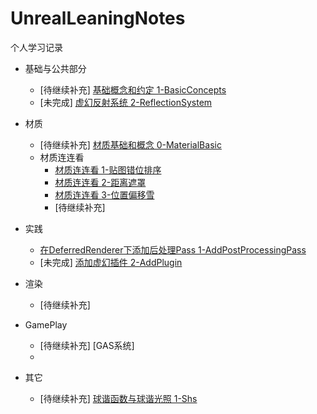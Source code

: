 # UnrealLeaningNotes
个人学习记录
- 基础与公共部分
    - [待继续补充] [基础概念和约定 1-BasicConcepts](Basis/1-BasicConcepts.md)
    - [未完成] [虚幻反射系统 2-ReflectionSystem](Basis/2-ReflectionSystem.md)
- 材质
  - [待继续补充] [材质基础和概念 0-MaterialBasic](Material/0-材质基础概念和原理.md)
  - 材质连连看
    -  [材质连连看 1-贴图错位排序](Material/1-贴图错位排序.md)
    -  [材质连连看 2-距离遮罩](Material/2-距离遮罩.md)
    -  [材质连连看 3-位置偏移雪](Material/3-雪.md) 
    -  [待继续补充]
- 实践
  -  [在DeferredRenderer下添加后处理Pass 1-AddPostProcessingPass](Practice/1-AddPostProcessingPass.md)
  -  [未完成] [添加虚幻插件 2-AddPlugin](Practice/2-AddPlugin.md)
- 渲染
  - [待继续补充]

- GamePlay
  - [待继续补充] [GAS系统]
  - 
- 其它
  - [待继续补充]  [球谐函数与球谐光照 1-Shs](Others\1-SHs.md)